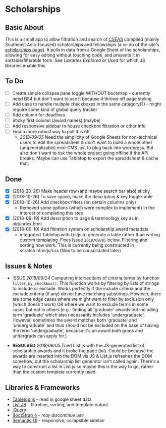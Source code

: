 # Scholarships

## Basic About

This is a small app to allow filtration and search of [CSEAS](http://www.cseashawaii.org) compiled (mainly Southeast Asia-focused) scholarships and fellowships (a re-do of the site's [scholarships page](http://www.cseashawaii.org/students/scholarships/)). It pulls in data from a Google Sheet of the scholarships, allowing for easy editing without touching code, and presents it in sortable/filterable form. See _Libraries Explored or Used_ for which JS libraries enable this.

## To Do

- [ ] Create simple collapse pane toggle WITHOUT bootstrap - currently need BS4 but don't want to use it because it throws off page styling
- [ ] Add case to handle multiple checkboxes in the same category(?) - might require some kind of global query tracker
- [ ] Add column for deadlines
- [ ] Sticky first column (award names) (maybe)
- [ ] Add responsive sidebar to house checkbox filtration or other info
- [ ] Find a more robust way to pull this off.
	- _2018/09/05_ Need the simplicity of Google Sheets for non-technical users to edit the spreadsheet & don't want to build a whole other (ungeneralizable) mini-CMS just to plug back into wordpress. But also don't want to risk the whole project going offline if the API breaks. Maybe can use Tabletop to export the spreadsheet & cache that.

## Done
- [x] (2018-20-26) Make header row (and maybe search bar also) sticky
- [x] (2018-10-26) To save space, make the description & key toggle-able
- [x] (2018-10-26) Add checkbox filters (on certain columns only)
    - Removed some options (which were complex to implement) in the interest of completing this step
- [x] (2018-09-19) Add description to page & terminology key as in old/index.html
- [x] (2018-09-10) Add filtration system on scholarship award metadata
	- integrated Tabletop with Listjs to generate a table rather than writing custom templating. Fixes issue `2018/09/05` below. Filtering and sorting now work. This is currently being constructed in scratch.html/js/css (files to be consolidated later)

## Issues & Notes

- ISSUE _2018/09/24_ Computing intersections of criteria terms by function `filter_by_checkbox()`. This function works by filtering by lists of strings to include or exclude. Works perfectly if the include criteria and the exclude criteria (if any) do not have matching substrings. However, there are some edge cases where we might want to filter by exclusion only (which doesn't work) OR where we want to exclude terms in some cases but not in others (e.g.: finding all 'graduate' awards but including term 'graduate' which also necessarily includes 'undergraduate'. However, sometimes the award matches both 'graduate' and 'undergraduate' and thus should not be excluded on the base of having the term 'undergraduate', because it's an award both grads and undergrads can apply for.)

- **RESOLVED** _2018/09/05_ Tried List.js with the JS-generated list of scholarship awards and it broke the page (lol). Could be because the awards are inserted into the DOM via JS & List.js refreshes the DOM somehow, but the scholarship list generator isn't called again. There's a way to construct a list in List.js so maybe this is the way to go, rather than the custom template currently used.

## Libraries & Frameworks

- [Tabletop.js](https://github.com/jsoma/tabletop) - read in google sheet data
- [List JS](listjs.com) - filtration, sorting, and template output
- [jQuery](https://jquery.com/)
- [BootStrap 4](https://getbootstrap.com/) - _may discontinue use_
- [Semantic UI](https://semantic-ui.com/) - responsive, collapsible sidebar